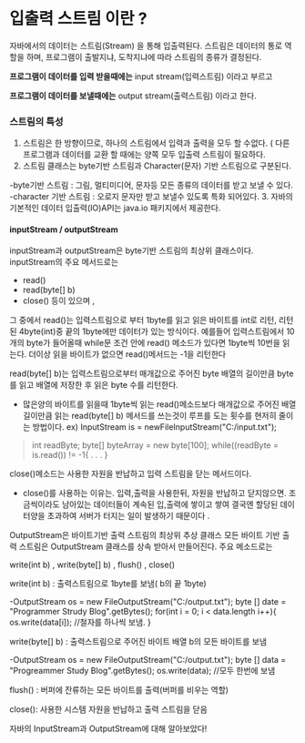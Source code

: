 # 입출력 스트림 이란 ?

자바에서의 데이터는 스트림(Stream) 을 통해 입출력된다.
스트림은 데이터의 통로 역할을 하며, 프로그램이 출발지냐,  도착지냐에 따라 스트림의 종류가 결정된다.

__프로그램이 데이터를 입력 받을때에는__ input stream(입력스트림) 이라고 부르고

__프로그램이 데이터를 보낼때에는__ output stream(출력스트림) 이라고 한다.

### 스트림의 특성

1. 스트림은 한 방향이므로, 하나의 스트림에서 입력과 출력을 모두 할 수없다. ( 다른 프로그램과 데이터를 교환 할 때에는 양쪽 모두 입출력 스트림이 필요하다.
2. 스트림 클래스는 byte기반 스트림과 Character(문자) 기반 스트림으로 구분된다.

-byte기반 스트림 : 그림, 멀티미디어, 문자등 모든 종류의 데이터를 받고 보낼 수 있다.
-character 기반 스트림 : 오로지 문자만 받고 보낼수 있도록 특화 되어있다.
3. 자바의 기본적인 데이터 입출력(IO)API는 java.io 패키지에서 제공한다.


#### inputStream / outputStream 


inputStream과 outputStream은 byte기반 스트림의 최상위 클래스이다. 
inputStream의 주요 메서드로는 
- read()
- read(byte[] b)
- close()
등이 있으며 , 

그 중에서 read()는  입력스트림으로 부터 1byte를 읽고 읽은 바이트를 int로 리턴, 리턴된 4byte(int)중 끝의 1byte에만 데이터가 있는 방식이다.
예를들어 입력스트림에서 10개의 byte가 들어올때 while문 조건 안에 read() 메소드가 있다면 1byte씩 10번을 읽는다.
더이상 읽을 바이트가 없으면 read()메서드는 -1을 리턴한다

read(byte[] b)는 입력스트림으로부터 매개값으로 주어진 byte 배열의 길이만큼 byte를 읽고 배열에 저장한 후 읽은 byte 수를 리턴한다.
* 많은양의 바이트를 읽을때 1byte씩 읽는 read()메소드보다 매개값으로 주어진 배열 길이만큼 읽는 read(byte[] b) 메서드를 쓰는것이 루프를
 도는 횟수를 현저히 줄이는 방법이다. 
ex) 
InputStream is = newFileInputStream("C:/input.txt");
> int readByte;
> byte[] byteArray = new byte[100];
> while((readByte = is.read()) != -1{ . . . }

close()메소드는 사용한 자원을 반납하고 입력 스트림을 닫는 메서드이다. 

* close()를 사용하는 이유는. 입력,출력을 사용한뒤, 자원을 반납하고 닫지않으면. 조금씩이라도 남아있는 데이터들이 계속된
입,출력에 쌓이고 쌓여 결국엔 할당된 데이터양을 초과하여 서버가 터지는 일이 발생하기 때문이다 .


OutputStream은 바이트기반 출력 스트림의 최상위 추상 클래스
모든 바이트 기반 출력 스트림은 OutputStream 클래스를 상속 받아서 만들어진다. 주요 메소드로는 

write(int b) , write(byte[] b) , flush() , close()

write(int b)  : 출력스트림으로 1byte를 보냄( b의 끝 1byte)

-OutputStream os = new FileOutputStream("C:/output.txt");
byte [] date = "Programmer Strudy Blog".getBytes();
for(int i = 0; i < data.length i++){
	os.write(data[i]);  //철자를 하나씩 보냄.
}

write(byte[] b) : 출력스트림으로 주어진 바이트 배열 b의 모든 바이트를 보냄

-OutputStream os = new FileOutputStream("C:/output.txt");
byte [] data = "Progreammer Study Blog".getBytes();
os.write(data);  //모두 한번에 보냄

flush() : 버퍼에 잔류하는 모든 바이트를 출력(버퍼를 비우는 역할)

close(): 사용한 시스템 자원을 반납하고 출력 스트림을 닫음

자바의 InputStream과 OutputStream에 대해 알아보았다!



